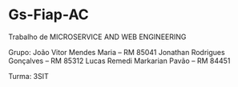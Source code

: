 # Gs-Fiap-AC
Trabalho de MICROSERVICE AND WEB ENGINEERING 

Grupo:
João Vitor Mendes Maria – RM 85041
Jonathan Rodrigues Gonçalves – RM 85312
Lucas Remedi Markarian Pavão – RM 84451

Turma:  3SIT
